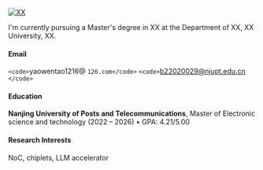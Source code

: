 [![XX](https://img.shields.io/badge/XX-github-blue?logo=github)](https://github.com/XX)

I'm currently pursuing a Master's degree in XX at the Department of XX, XX University, XX.

#### Email

`<code>`yaowentao1216@ `126.com</code>`
`<code>`b22020029@njupt.edu.cn `</code>`

#### Education

**Nanjing University of Posts and Telecommunications**, Master of Electronic science and technology (2022 – 2026)
• GPA: 4.21/5.00

#### Research Interests

NoC, chiplets, LLM accelerator
